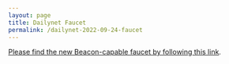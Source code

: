 ```yaml
---
layout: page
title: Dailynet Faucet
permalink: /dailynet-2022-09-24-faucet
---
```


[Please find the new Beacon-capable faucet by following this link](https://faucet.dailynet-2022-09-24.teztnets.xyz).
